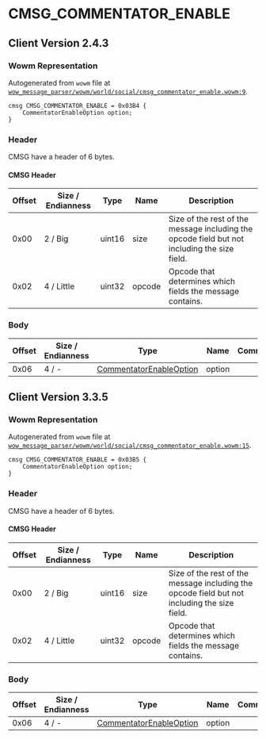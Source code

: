 # CMSG_COMMENTATOR_ENABLE

## Client Version 2.4.3

### Wowm Representation

Autogenerated from `wowm` file at [`wow_message_parser/wowm/world/social/cmsg_commentator_enable.wowm:9`](https://github.com/gtker/wow_messages/tree/main/wow_message_parser/wowm/world/social/cmsg_commentator_enable.wowm#L9).
```rust,ignore
cmsg CMSG_COMMENTATOR_ENABLE = 0x03B4 {
    CommentatorEnableOption option;
}
```
### Header

CMSG have a header of 6 bytes.

#### CMSG Header

| Offset | Size / Endianness | Type   | Name   | Description |
| ------ | ----------------- | ------ | ------ | ----------- |
| 0x00   | 2 / Big           | uint16 | size   | Size of the rest of the message including the opcode field but not including the size field.|
| 0x02   | 4 / Little        | uint32 | opcode | Opcode that determines which fields the message contains.|

### Body

| Offset | Size / Endianness | Type | Name | Comment |
| ------ | ----------------- | ---- | ---- | ------- |
| 0x06 | 4 / - | [CommentatorEnableOption](commentatorenableoption.md) | option |  |

## Client Version 3.3.5

### Wowm Representation

Autogenerated from `wowm` file at [`wow_message_parser/wowm/world/social/cmsg_commentator_enable.wowm:15`](https://github.com/gtker/wow_messages/tree/main/wow_message_parser/wowm/world/social/cmsg_commentator_enable.wowm#L15).
```rust,ignore
cmsg CMSG_COMMENTATOR_ENABLE = 0x03B5 {
    CommentatorEnableOption option;
}
```
### Header

CMSG have a header of 6 bytes.

#### CMSG Header

| Offset | Size / Endianness | Type   | Name   | Description |
| ------ | ----------------- | ------ | ------ | ----------- |
| 0x00   | 2 / Big           | uint16 | size   | Size of the rest of the message including the opcode field but not including the size field.|
| 0x02   | 4 / Little        | uint32 | opcode | Opcode that determines which fields the message contains.|

### Body

| Offset | Size / Endianness | Type | Name | Comment |
| ------ | ----------------- | ---- | ---- | ------- |
| 0x06 | 4 / - | [CommentatorEnableOption](commentatorenableoption.md) | option |  |

